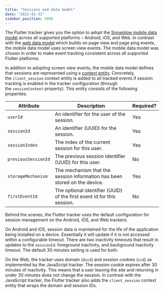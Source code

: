 ```yaml
---
title: "Sessions and data model"
date: "2022-01-31"
sidebar_position: 5000
---
```


The Flutter tracker gives you the option to adopt the [Snowplow mobile data model](/docs/modeling-your-data/modeling-your-data-with-dbt/dbt-mobile-data-model/index.md) across all supported platforms – Android, iOS, and Web. In contrast with the [web data model](/docs/modeling-your-data//modeling-your-data-with-dbt/dbt-web-data-model/index.md) which builds on page view and page ping events, the mobile data model uses screen view events. The mobile data model was chosen in order to make event tracking consistent across all supported Flutter platforms.

In addition to adopting screen view events, the mobile data model defines that sessions are represented using a [context entity](https://github.com/snowplow/iglu-central/blob/master/schemas/com.snowplowanalytics.snowplow/client_session/jsonschema/1-0-1). Concretely, the `client_session` context entity is added to all tracked events if session tracking is enabled in the tracker configuration (through the `sessionContext` property). This entity consists of the following properties:

| Attribute | Description | Required? |
| --- | --- | --- |
| `userId` | An identifier for the user of the session. | Yes |
| `sessionId` | An identifier (UUID) for the session. | Yes |
| `sessionIndex` | The index of the current session for this user. | Yes |
| `previousSessionId` | The previous session identifier (UUID) for this user. | No |
| `storageMechanism` | The mechanism that the session information has been stored on the device. | Yes |
| `firstEventId` | The optional identifier (UUID) of the first event id for this session. | No |

Behind the scenes, the Flutter tracker uses the default configuration for session management on the Android, iOS, and Web trackers.

On Android and iOS, session data is maintained for the life of the application being installed on a device. Essentially it will update if it is not accessed within a configurable timeout. There are two inactivity timeouts that result in updates to the `sessionId`: foreground inactivity, and background inactivity timeout. The default 30 minutes setting is used for both.

On the Web, the tracker uses domain (`duid`) and session cookies (`sid`) as implemented by the JavaScript tracker. The session cookie expires after 30 minutes of inactivity. This means that a user leaving the site and returning in under 30 minutes does not change the session. In contrast with the JavaScript tracker, the Flutter tracker also adds the `client_session` context entity that wraps the domain and session IDs.
